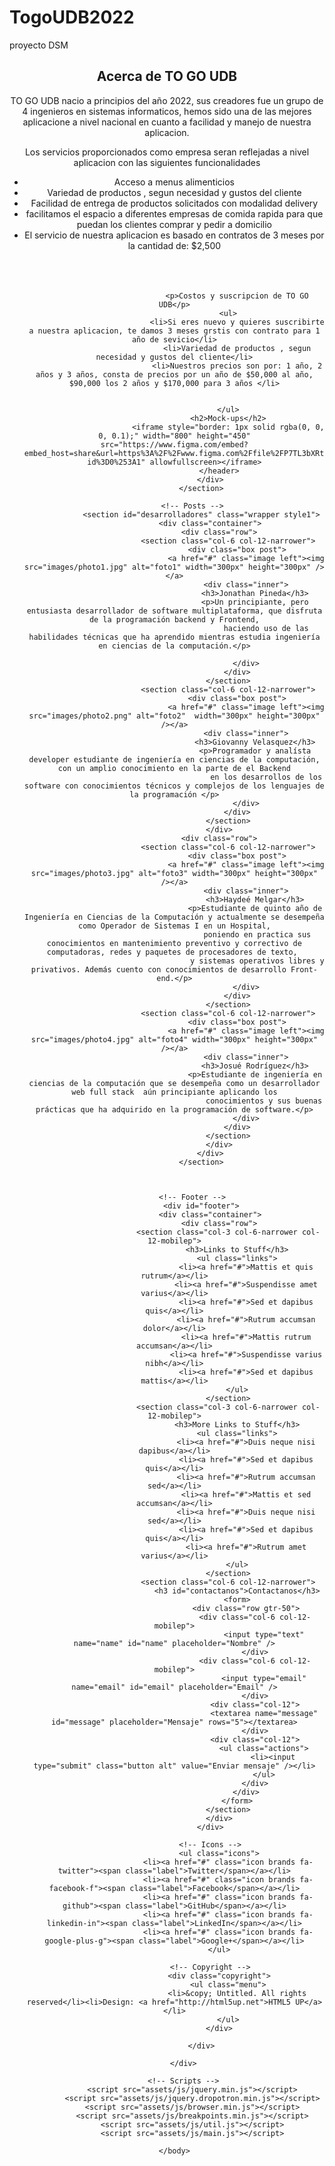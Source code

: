 # TogoUDB2022
proyecto DSM 
<!DOCTYPE HTML>
<!--
	Arcana by HTML5 UP
	html5up.net | @ajlkn
	Free for personal and commercial use under the CCA 3.0 license (html5up.net/license)
-->
<html>
	<head>
					<div class="container">
						<header class="major">
							<h2>Acerca de TO GO UDB</h2>
							<p>TO GO UDB nacio a principios del año 2022, sus creadores fue un grupo de 4 ingenieros en sistemas 
							informaticos, hemos sido una de las mejores aplicacione a nivel nacional en cuanto a facilidad y manejo de nuestra aplicacion.
			</p>
							<p>Los servicios proporcionados como empresa seran reflejadas a nivel aplicacion con las siguientes funcionalidades</p>
							<ul>
								<li>Acceso a menus alimenticios</li>
								<li>Variedad de productos , segun necesidad y gustos del cliente</li>
								<li>Facilidad de entrega de productos solicitados con modalidad delivery</li>
								<li>facilitamos el espacio a diferentes empresas de comida rapida para que puedan los clientes comprar y pedir a domicilio</li>
								<li>El servicio de nuestra aplicacion es basado en contratos de 3 meses por la cantidad de: $2,500</li>
								<br>
								<br>
								<br>

								<p>Costos y suscripcion de TO GO UDB</p>
							<ul>
								<li>Si eres nuevo y quieres suscribirte a nuestra aplicacion, te damos 3 meses grstis con contrato para 1 año de sevicio</li>
								<li>Variedad de productos , segun necesidad y gustos del cliente</li>
								<li>Nuestros precios son por: 1 año, 2 años y 3 años, consta de precios por un año de $50,000 al año, $90,000 los 2 años y $170,000 para 3 años </li>
								
								
							</ul>
							<h2>Mock-ups</h2>
							<iframe style="border: 1px solid rgba(0, 0, 0, 0.1);" width="800" height="450" src="https://www.figma.com/embed?embed_host=share&url=https%3A%2F%2Fwww.figma.com%2Ffile%2FP7TL3bXRtaCr2XjfqmYaRR%2FToGoUDB%3Fnode-id%3D0%253A1" allowfullscreen></iframe>
						</header>
					</div>
				</section>

			<!-- Posts -->
				<section id="desarrolladores" class="wrapper style1">
					<div class="container">
						<div class="row">
							<section class="col-6 col-12-narrower">
								<div class="box post">
									<a href="#" class="image left"><img src="images/photo1.jpg" alt="foto1" width="300px" height="300px" /></a>
									<div class="inner">
										<h3>Jonathan Pineda</h3>
										<p>Un principiante, pero entusiasta desarrollador de software multiplataforma, que disfruta de la programación backend y Frontend,
											 haciendo uso de las habilidades técnicas que ha aprendido mientras estudia ingeniería en ciencias de la computación.</p>
											
									</div>
								</div>
							</section>
							<section class="col-6 col-12-narrower">
								<div class="box post">
									<a href="#" class="image left"><img src="images/photo2.png" alt="foto2"  width="300px" height="300px" /></a>
									<div class="inner">
										<h3>Giovanny Velasquez</h3>
										<p>Programador y analísta developer estudiante de ingeniería en ciencias de la computación, con un amplio conocimiento en la parte de el Backend
											 en los desarrollos de los software con conocimientos técnicos y complejos de los lenguajes de la programación </p>
									</div>
								</div>
							</section>
						</div>
						<div class="row">
							<section class="col-6 col-12-narrower">
								<div class="box post">
									<a href="#" class="image left"><img src="images/photo3.jpg" alt="foto3" width="300px" height="300px"  /></a>
									<div class="inner">
										<h3>Haydeé Melgar</h3>
										<p>Estudiante de quinto año de Ingeniería en Ciencias de la Computación y actualmente se desempeña como Operador de Sistemas I en un Hospital,
										 poniendo en practica sus conocimientos en mantenimiento preventivo y correctivo de computadoras, redes y paquetes de procesadores de texto, 
										 y sistemas operativos libres y privativos. Además cuento con conocimientos de desarrollo Front-end.</p>
									</div>
								</div>
							</section>
							<section class="col-6 col-12-narrower">
								<div class="box post">
									<a href="#" class="image left"><img src="images/photo4.jpg" alt="foto4" width="300px" height="300px"  /></a>
									<div class="inner">
										<h3>Josué Rodríguez</h3>
										<p>Estudiante de ingeniería en ciencias de la computación que se desempeña como un desarrollador web full stack  aún principiante aplicando los
											conocimientos y sus buenas prácticas que ha adquirido en la programación de software.</p>
									</div>
								</div>
							</section>
						</div>
					</div>
				</section>

			

			<!-- Footer -->
				<div id="footer">
					<div class="container">
						<div class="row">
							<section class="col-3 col-6-narrower col-12-mobilep">
								<h3>Links to Stuff</h3>
								<ul class="links">
									<li><a href="#">Mattis et quis rutrum</a></li>
									<li><a href="#">Suspendisse amet varius</a></li>
									<li><a href="#">Sed et dapibus quis</a></li>
									<li><a href="#">Rutrum accumsan dolor</a></li>
									<li><a href="#">Mattis rutrum accumsan</a></li>
									<li><a href="#">Suspendisse varius nibh</a></li>
									<li><a href="#">Sed et dapibus mattis</a></li>
								</ul>
							</section>
							<section class="col-3 col-6-narrower col-12-mobilep">
								<h3>More Links to Stuff</h3>
								<ul class="links">
									<li><a href="#">Duis neque nisi dapibus</a></li>
									<li><a href="#">Sed et dapibus quis</a></li>
									<li><a href="#">Rutrum accumsan sed</a></li>
									<li><a href="#">Mattis et sed accumsan</a></li>
									<li><a href="#">Duis neque nisi sed</a></li>
									<li><a href="#">Sed et dapibus quis</a></li>
									<li><a href="#">Rutrum amet varius</a></li>
								</ul>
							</section>
							<section class="col-6 col-12-narrower">
								<h3 id="contactanos">Contactanos</h3>
								<form>
									<div class="row gtr-50">
										<div class="col-6 col-12-mobilep">
											<input type="text" name="name" id="name" placeholder="Nombre" />
										</div>
										<div class="col-6 col-12-mobilep">
											<input type="email" name="email" id="email" placeholder="Email" />
										</div>
										<div class="col-12">
											<textarea name="message" id="message" placeholder="Mensaje" rows="5"></textarea>
										</div>
										<div class="col-12">
											<ul class="actions">
												<li><input type="submit" class="button alt" value="Enviar mensaje" /></li>
											</ul>
										</div>
									</div>
								</form>
							</section>
						</div>
					</div>

					<!-- Icons -->
						<ul class="icons">
							<li><a href="#" class="icon brands fa-twitter"><span class="label">Twitter</span></a></li>
							<li><a href="#" class="icon brands fa-facebook-f"><span class="label">Facebook</span></a></li>
							<li><a href="#" class="icon brands fa-github"><span class="label">GitHub</span></a></li>
							<li><a href="#" class="icon brands fa-linkedin-in"><span class="label">LinkedIn</span></a></li>
							<li><a href="#" class="icon brands fa-google-plus-g"><span class="label">Google+</span></a></li>
						</ul>

					<!-- Copyright -->
						<div class="copyright">
							<ul class="menu">
								<li>&copy; Untitled. All rights reserved</li><li>Design: <a href="http://html5up.net">HTML5 UP</a></li>
							</ul>
						</div>

				</div>

		</div>

		<!-- Scripts -->
			<script src="assets/js/jquery.min.js"></script>
			<script src="assets/js/jquery.dropotron.min.js"></script>
			<script src="assets/js/browser.min.js"></script>
			<script src="assets/js/breakpoints.min.js"></script>
			<script src="assets/js/util.js"></script>
			<script src="assets/js/main.js"></script>

	</body>
</html> 
